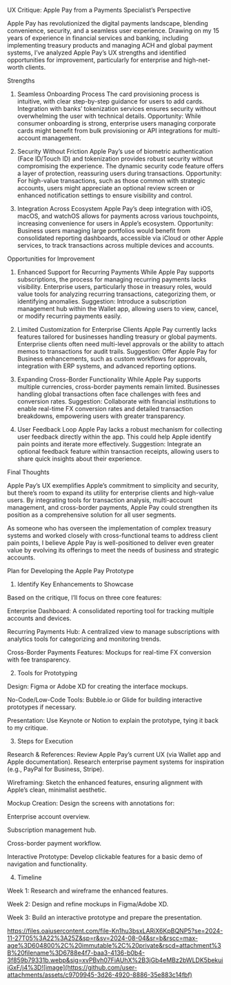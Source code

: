 UX Critique: Apple Pay from a Payments Specialist’s Perspective

Apple Pay has revolutionized the digital payments landscape, blending convenience, security, and a seamless user experience. Drawing on my 15 years of experience in financial services and banking, including implementing treasury products and managing ACH and global payment systems, I’ve analyzed Apple Pay’s UX strengths and identified opportunities for improvement, particularly for enterprise and high-net-worth clients.

Strengths

1. Seamless Onboarding Process
The card provisioning process is intuitive, with clear step-by-step guidance for users to add cards. Integration with banks’ tokenization services ensures security without overwhelming the user with technical details.
Opportunity: While consumer onboarding is strong, enterprise users managing corporate cards might benefit from bulk provisioning or API integrations for multi-account management.

2. Security Without Friction
Apple Pay’s use of biometric authentication (Face ID/Touch ID) and tokenization provides robust security without compromising the experience.
The dynamic security code feature offers a layer of protection, reassuring users during transactions.
Opportunity: For high-value transactions, such as those common with strategic accounts, users might appreciate an optional review screen or enhanced notification settings to ensure visibility and control.

3. Integration Across Ecosystem
Apple Pay’s deep integration with iOS, macOS, and watchOS allows for payments across various touchpoints, increasing convenience for users in Apple’s ecosystem.
Opportunity: Business users managing large portfolios would benefit from consolidated reporting dashboards, accessible via iCloud or other Apple services, to track transactions across multiple devices and accounts.

Opportunities for Improvement

1. Enhanced Support for Recurring Payments
While Apple Pay supports subscriptions, the process for managing recurring payments lacks visibility. Enterprise users, particularly those in treasury roles, would value tools for analyzing recurring transactions, categorizing them, or identifying anomalies.
Suggestion: Introduce a subscription management hub within the Wallet app, allowing users to view, cancel, or modify recurring payments easily.

2. Limited Customization for Enterprise Clients
Apple Pay currently lacks features tailored for businesses handling treasury or global payments. Enterprise clients often need multi-level approvals or the ability to attach memos to transactions for audit trails.
Suggestion: Offer Apple Pay for Business enhancements, such as custom workflows for approvals, integration with ERP systems, and advanced reporting options.

3. Expanding Cross-Border Functionality
While Apple Pay supports multiple currencies, cross-border payments remain limited. Businesses handling global transactions often face challenges with fees and conversion rates.
Suggestion: Collaborate with financial institutions to enable real-time FX conversion rates and detailed transaction breakdowns, empowering users with greater transparency.

4. User Feedback Loop
Apple Pay lacks a robust mechanism for collecting user feedback directly within the app. This could help Apple identify pain points and iterate more effectively.
Suggestion: Integrate an optional feedback feature within transaction receipts, allowing users to share quick insights about their experience.

Final Thoughts

Apple Pay’s UX exemplifies Apple’s commitment to simplicity and security, but there’s room to expand its utility for enterprise clients and high-value users. By integrating tools for transaction analysis, multi-account management, and cross-border payments, Apple Pay could strengthen its position as a comprehensive solution for all user segments.

As someone who has overseen the implementation of complex treasury systems and worked closely with cross-functional teams to address client pain points, I believe Apple Pay is well-positioned to deliver even greater value by evolving its offerings to meet the needs of business and strategic accounts.

Plan for Developing the Apple Pay Prototype


1. Identify Key Enhancements to Showcase

Based on the critique, I’ll focus on three core features:

Enterprise Dashboard: A consolidated reporting tool for tracking multiple accounts and devices.

Recurring Payments Hub: A centralized view to manage subscriptions with analytics tools for categorizing and monitoring trends.

Cross-Border Payments Features: Mockups for real-time FX conversion with fee transparency.

2. Tools for Prototyping

Design: Figma or Adobe XD for creating the interface mockups.

No-Code/Low-Code Tools: Bubble.io or Glide for building interactive prototypes if necessary.

Presentation: Use Keynote or Notion to explain the prototype, tying it back to my critique.

3. Steps for Execution

Research & References: Review Apple Pay’s current UX (via Wallet app and Apple documentation). Research enterprise payment systems for inspiration (e.g., PayPal for Business, Stripe).

Wireframing: Sketch the enhanced features, ensuring alignment with Apple’s clean, minimalist aesthetic.

Mockup Creation: Design the screens with annotations for:

Enterprise account overview.

Subscription management hub.

Cross-border payment workflow.

Interactive Prototype: Develop clickable features for a basic demo of navigation and functionality.

4. Timeline

Week 1: Research and wireframe the enhanced features.

Week 2: Design and refine mockups in Figma/Adobe XD.

Week 3: Build an interactive prototype and prepare the presentation.

https://files.oaiusercontent.com/file-Kn1hu3bsxLARiX6KpBQNP5?se=2024-11-27T05%3A22%3A25Z&sp=r&sv=2024-08-04&sr=b&rscc=max-age%3D604800%2C%20immutable%2C%20private&rscd=attachment%3B%20filename%3D6788e4f7-baa3-4136-b0b4-3f859b79331b.webp&sig=xvPBvh07FiAUhX%2B3jGb4eMBz2bWLDK5bekuiiGxF/j4%3D![image](https://github.com/user-attachments/assets/c9709945-3d26-4920-8886-35e883c14fbf)

